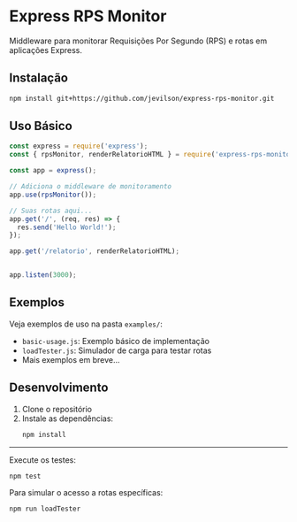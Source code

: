 # Express RPS Monitor

Middleware para monitorar Requisições Por Segundo (RPS) e rotas em aplicações Express.

## Instalação

```bash
npm install git+https://github.com/jevilson/express-rps-monitor.git
```

## Uso Básico

```javascript
const express = require('express');
const { rpsMonitor, renderRelatorioHTML } = require('express-rps-monitor');

const app = express();

// Adiciona o middleware de monitoramento
app.use(rpsMonitor());

// Suas rotas aqui...
app.get('/', (req, res) => {
  res.send('Hello World!');
});

app.get('/relatorio', renderRelatorioHTML);


app.listen(3000);
```

## Exemplos

Veja exemplos de uso na pasta `examples/`:

- `basic-usage.js`: Exemplo básico de implementação
- `loadTester.js`: Simulador de carga para testar rotas
- Mais exemplos em breve...

## Desenvolvimento

1. Clone o repositório
2. Instale as dependências:
   ```bash
   npm install
   ```

-----------------

Execute os testes:
   ```bash
   npm test
   ```
Para simular o acesso a rotas específicas:
   ```bash
   npm run loadTester
   ```